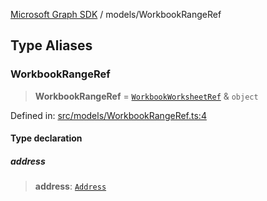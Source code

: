 [Microsoft Graph SDK](../README.md) / models/WorkbookRangeRef

## Type Aliases

### WorkbookRangeRef

> **WorkbookRangeRef** = [`WorkbookWorksheetRef`](WorkbookWorksheetRef.md#workbookworksheetref) & `object`

Defined in: [src/models/WorkbookRangeRef.ts:4](https://github.com/Future-Secure-AI/microsoft-graph/blob/main/src/models/WorkbookRangeRef.ts#L4)

#### Type declaration

##### address

> **address**: [`Address`](Address.md#address)

